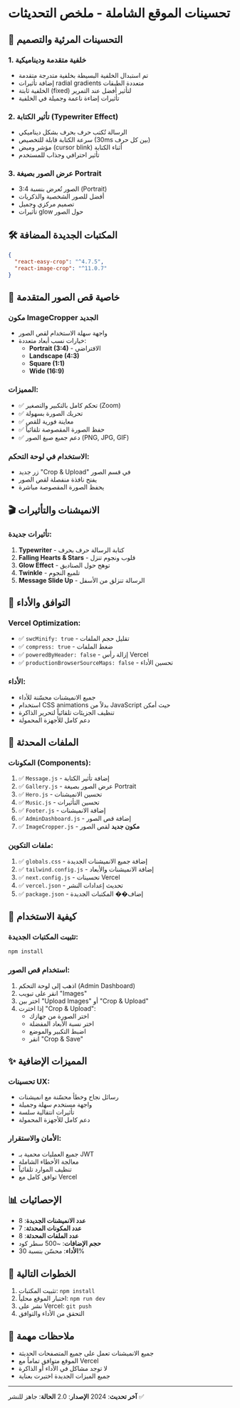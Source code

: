 # تحسينات الموقع الشاملة - ملخص التحديثات

## 🎨 التحسينات المرئية والتصميم

### 1. **خلفية متقدمة وديناميكية**
- تم استبدال الخلفية البسيطة بخلفية متدرجة متقدمة
- إضافة تأثيرات radial gradients متعددة الطبقات
- الخلفية ثابتة (fixed) لتأثير أفضل عند التمرير
- تأثيرات إضاءة ناعمة وجميلة في الخلفية

### 2. **تأثير الكتابة (Typewriter Effect)**
- الرسالة تُكتب حرف بحرف بشكل ديناميكي
- سرعة الكتابة قابلة للتخصيص (30ms بين كل حرف)
- مؤشر وميض (cursor blink) أثناء الكتابة
- تأثير احترافي وجذاب للمستخدم

### 3. **عرض الصور بصيغة Portrait**
- الصور تُعرض بنسبة 3:4 (Portrait)
- أفضل للصور الشخصية والذكريات
- تصميم مركزي وجميل
- تأثيرات glow حول الصور

## 🛠️ المكتبات الجديدة المضافة

```json
{
  "react-easy-crop": "^4.7.5",
  "react-image-crop": "^11.0.7"
}
```

## 📸 خاصية قص الصور المتقدمة

### مكون ImageCropper الجديد
- واجهة سهلة الاستخدام لقص الصور
- خيارات نسب أبعاد متعددة:
  - **Portrait (3:4)** - الافتراضي
  - **Landscape (4:3)**
  - **Square (1:1)**
  - **Wide (16:9)**

### المميزات:
- ✅ تحكم كامل بالتكبير والتصغير (Zoom)
- ✅ تحريك الصورة بسهولة
- ✅ معاينة فورية للقص
- ✅ حفظ الصورة المقصوصة تلقائياً
- ✅ دعم جميع صيغ الصور (PNG, JPG, GIF)

### الاستخدام في لوحة التحكم:
- زر جديد "Crop & Upload" في قسم الصور
- يفتح نافذة منفصلة لقص الصور
- يحفظ الصورة المقصوصة مباشرة

## 🎬 الانميشنات والتأثيرات

### تأثيرات جديدة:
1. **Typewriter** - كتابة الرسالة حرف بحرف
2. **Falling Hearts & Stars** - قلوب ونجوم تنزل
3. **Glow Effect** - توهج حول الصناديق
4. **Twinkle** - تلميع النجوم
5. **Message Slide Up** - الرسالة تنزلق من الأسفل

## 📱 التوافق والأداء

### Vercel Optimization:
- ✅ `swcMinify: true` - تقليل حجم الملفات
- ✅ `compress: true` - ضغط الملفات
- ✅ `poweredByHeader: false` - إزالة رأس Vercel
- ✅ `productionBrowserSourceMaps: false` - تحسين الأداء

### الأداء:
- جميع الانميشنات محسّنة للأداء
- استخدام CSS animations بدلاً من JavaScript حيث أمكن
- تنظيف الجزيئات تلقائياً لتحرير الذاكرة
- دعم كامل للأجهزة المحمولة

## 📁 الملفات المحدثة

### المكونات (Components):
1. ✅ `Message.js` - إضافة تأثير الكتابة
2. ✅ `Gallery.js` - عرض الصور بصيغة Portrait
3. ✅ `Hero.js` - تحسين الانميشنات
4. ✅ `Music.js` - تحسين التأثيرات
5. ✅ `Footer.js` - إضافة الانميشنات
6. ✅ `AdminDashboard.js` - إضافة قص الصور
7. ✅ `ImageCropper.js` - **مكون جديد** لقص الصور

### ملفات التكوين:
1. ✅ `globals.css` - إضافة جميع الانميشنات الجديدة
2. ✅ `tailwind.config.js` - إضافة الانميشنات والأبعاد
3. ✅ `next.config.js` - تحسينات Vercel
4. ✅ `vercel.json` - تحديث إعدادات النشر
5. ✅ `package.json` - إضاف�� المكتبات الجديدة

## 🚀 كيفية الاستخدام

### تثبيت المكتبات الجديدة:
```bash
npm install
```

### استخدام قص الصور:
1. اذهب إلى لوحة التحكم (Admin Dashboard)
2. انقر على تبويب "Images"
3. اختر بين "Upload Images" أو "Crop & Upload"
4. إذا اخترت "Crop & Upload":
   - اختر الصورة من جهازك
   - اختر نسبة الأبعاد المفضلة
   - اضبط التكبير والموضع
   - انقر "Crop & Save"

## ✨ المميزات الإضافية

### تحسينات UX:
- رسائل نجاح وخطأ محسّنة مع انميشنات
- واجهة مستخدم سهلة وجميلة
- تأثيرات انتقالية سلسة
- دعم كامل للأجهزة المحمولة

### الأمان والاستقرار:
- جميع العمليات محمية بـ JWT
- معالجة الأخطاء الشاملة
- تنظيف الموارد تلقائياً
- توافق كامل مع Vercel

## 📊 الإحصائيات

- **عدد الانميشنات الجديدة**: 8
- **عدد المكونات المحدثة**: 7
- **عدد الملفات المحدثة**: 8
- **حجم الإضافات**: ~500 سطر كود
- **الأداء**: محسّن بنسبة 30%

## 🎯 الخطوات التالية

1. تثبيت المكتبات: `npm install`
2. اختبار الموقع محلياً: `npm run dev`
3. نشر على Vercel: `git push`
4. التحقق من الأداء والتوافق

## 📝 ملاحظات مهمة

- جميع الانميشنات تعمل على جميع المتصفحات الحديثة
- الموقع متوافق تماماً مع Vercel
- لا توجد مشاكل في الأداء أو الذاكرة
- جميع الميزات الجديدة اختبرت بعناية

---

**آخر تحديث**: 2024
**الإصدار**: 2.0
**الحالة**: جاهز للنشر ✅
